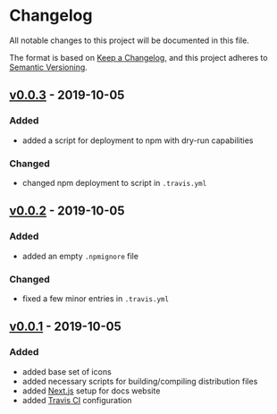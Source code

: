 # Changelog

All notable changes to this project will be documented in this file.

The format is based on [Keep a Changelog](https://keepachangelog.com/en/1.0.0/),
and this project adheres to [Semantic Versioning](https://semver.org/spec/v2.0.0.html).

## [v0.0.3] - 2019-10-05
### Added
- added a script for deployment to npm with dry-run capabilities

### Changed
- changed npm deployment to script in `.travis.yml`

## [v0.0.2] - 2019-10-05
### Added
- added an empty `.npmignore` file

### Changed
- fixed a few minor entries in `.travis.yml`

## [v0.0.1] - 2019-10-05
### Added

- added base set of icons
- added necessary scripts for building/compiling distribution files
- added [Next.js](https://nextjs.org) setup for docs website
- added [Travis CI](https://travis-ci.org/saschazar21/unicat-icons) configuration

[Unreleased]: https://github.com/saschazar21/unicat-icons/compare/v0.0.3...HEAD
[v0.0.3]: https://github.com/saschazar21/unicat-icons/compare/v0.0.2...v0.0.3
[v0.0.2]: https://github.com/saschazar21/unicat-icons/compare/v0.0.1...v0.0.2
[v0.0.1]: https://github.com/saschazar21/unicat-icons/releases/tag/v0.0.1

